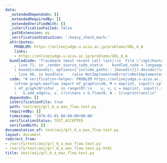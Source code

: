 ```yaml
---
data:
  _extendedDependsOn: []
  _extendedRequiredBy: []
  _extendedVerifiedWith: []
  _isVerificationFailed: false
  _pathExtension: py
  _verificationStatusIcon: ':heavy_check_mark:'
  attributes:
    PROBLEM: https://onlinejudge.u-aizu.ac.jp/problems/GRL_6_A
    links:
    - https://onlinejudge.u-aizu.ac.jp/problems/GRL_6_A
  bundledCode: "Traceback (most recent call last):\n  File \"/opt/hostedtoolcache/PyPy/3.10.12/x64/lib/pypy3.10/site-packages/onlinejudge_verify/documentation/build.py\"\
    , line 71, in _render_source_code_stat\n    bundled_code = language.bundle(stat.path,\
    \ basedir=basedir, options={'include_paths': [basedir]}).decode()\n  File \"/opt/hostedtoolcache/PyPy/3.10.12/x64/lib/pypy3.10/site-packages/onlinejudge_verify/languages/python.py\"\
    , line 96, in bundle\n    raise NotImplementedError\nNotImplementedError\n"
  code: "# verification-helper: PROBLEM https://onlinejudge.u-aizu.ac.jp/problems/GRL_6_A\n\
    \nfrom graph.maxflow import mf_graph\n\nN, M = map(int, input().split())\nG =\
    \ mf_graph(N)\nfor _ in range(M):\n    u, v, c = map(int, input().split())\n \
    \   G.add_edge(u, v, c)\n\nans = G.flow(0, N - 1)\nprint(ans)\n"
  dependsOn: []
  isVerificationFile: true
  path: test/aoj/grl_6_a_max_flow.test.py
  requiredBy: []
  timestamp: '1970-01-01 00:00:00+00:00'
  verificationStatus: TEST_ACCEPTED
  verifiedWith: []
documentation_of: test/aoj/grl_6_a_max_flow.test.py
layout: document
redirect_from:
- /verify/test/aoj/grl_6_a_max_flow.test.py
- /verify/test/aoj/grl_6_a_max_flow.test.py.html
title: test/aoj/grl_6_a_max_flow.test.py
---
```

